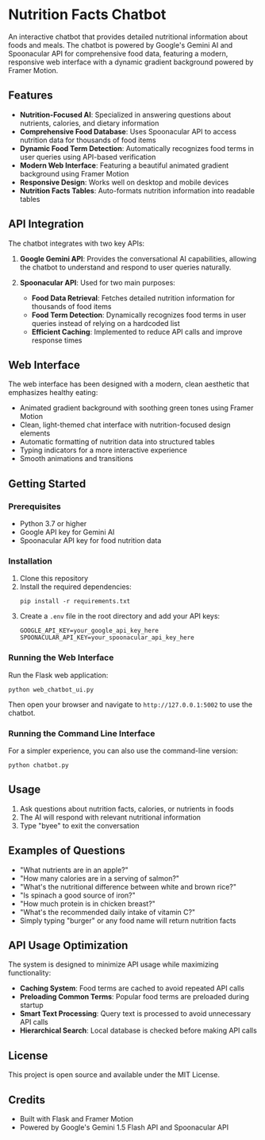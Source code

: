 # Nutrition Facts Chatbot

An interactive chatbot that provides detailed nutritional information about foods and meals. The chatbot is powered by Google's Gemini AI and Spoonacular API for comprehensive food data, featuring a modern, responsive web interface with a dynamic gradient background powered by Framer Motion.

## Features

- **Nutrition-Focused AI**: Specialized in answering questions about nutrients, calories, and dietary information
- **Comprehensive Food Database**: Uses Spoonacular API to access nutrition data for thousands of food items
- **Dynamic Food Term Detection**: Automatically recognizes food terms in user queries using API-based verification
- **Modern Web Interface**: Featuring a beautiful animated gradient background using Framer Motion
- **Responsive Design**: Works well on desktop and mobile devices
- **Nutrition Facts Tables**: Auto-formats nutrition information into readable tables

## API Integration

The chatbot integrates with two key APIs:

1. **Google Gemini API**: Provides the conversational AI capabilities, allowing the chatbot to understand and respond to user queries naturally.

2. **Spoonacular API**: Used for two main purposes:
   - **Food Data Retrieval**: Fetches detailed nutrition information for thousands of food items
   - **Food Term Detection**: Dynamically recognizes food terms in user queries instead of relying on a hardcoded list
   - **Efficient Caching**: Implemented to reduce API calls and improve response times

## Web Interface

The web interface has been designed with a modern, clean aesthetic that emphasizes healthy eating:

- Animated gradient background with soothing green tones using Framer Motion
- Clean, light-themed chat interface with nutrition-focused design elements
- Automatic formatting of nutrition data into structured tables
- Typing indicators for a more interactive experience
- Smooth animations and transitions

## Getting Started

### Prerequisites

- Python 3.7 or higher
- Google API key for Gemini AI
- Spoonacular API key for food nutrition data

### Installation

1. Clone this repository
2. Install the required dependencies:
   ```
   pip install -r requirements.txt
   ```
3. Create a `.env` file in the root directory and add your API keys:
   ```
   GOOGLE_API_KEY=your_google_api_key_here
   SPOONACULAR_API_KEY=your_spoonacular_api_key_here
   ```

### Running the Web Interface

Run the Flask web application:

```
python web_chatbot_ui.py
```

Then open your browser and navigate to `http://127.0.0.1:5002` to use the chatbot.

### Running the Command Line Interface

For a simpler experience, you can also use the command-line version:

```
python chatbot.py
```

## Usage

1. Ask questions about nutrition facts, calories, or nutrients in foods
2. The AI will respond with relevant nutritional information
3. Type "byee" to exit the conversation

## Examples of Questions

- "What nutrients are in an apple?"
- "How many calories are in a serving of salmon?"
- "What's the nutritional difference between white and brown rice?"
- "Is spinach a good source of iron?"
- "How much protein is in chicken breast?"
- "What's the recommended daily intake of vitamin C?"
- Simply typing "burger" or any food name will return nutrition facts

## API Usage Optimization

The system is designed to minimize API usage while maximizing functionality:

- **Caching System**: Food terms are cached to avoid repeated API calls
- **Preloading Common Terms**: Popular food terms are preloaded during startup
- **Smart Text Processing**: Query text is processed to avoid unnecessary API calls
- **Hierarchical Search**: Local database is checked before making API calls

## License

This project is open source and available under the MIT License.

## Credits

- Built with Flask and Framer Motion
- Powered by Google's Gemini 1.5 Flash API and Spoonacular API 